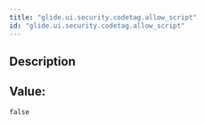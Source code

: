 ```yaml
---
title: "glide.ui.security.codetag.allow_script"
id: "glide.ui.security.codetag.allow_script"
---
```

## Description



## Value: 
```
false
```